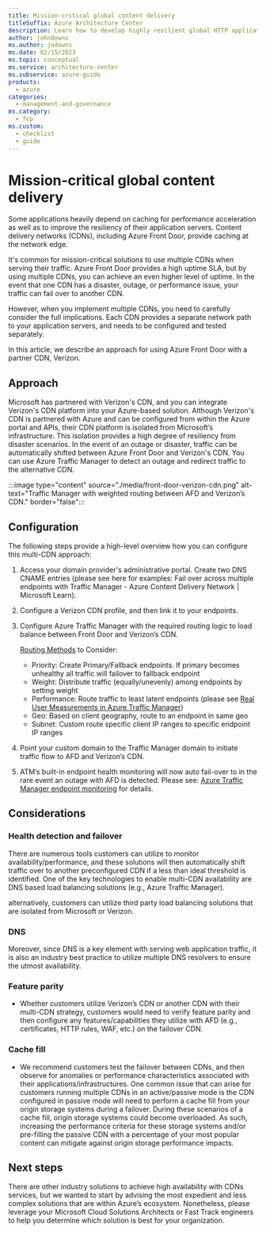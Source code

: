 ```yaml
---
title: Mission-critical global content delivery
titleSuffix: Azure Architecture Center
description: Learn how to develop highly resilient global HTTP applications when your focus is on content delivery and caching.
author: johndowns
ms.author: jodowns
ms.date: 02/15/2023
ms.topic: conceptual
ms.service: architecture-center
ms.subservice: azure-guide
products:
  - azure
categories:
  - management-and-governance
ms.category:
  - fcp
ms.custom:
  - checklist
  - guide
---
```


# Mission-critical global content delivery

Some applications heavily depend on caching for performance acceleration as well as to improve the resiliency of their application servers. Content delivery networks (CDNs), including Azure Front Door, provide caching at the network edge.

It's common for mission-critical solutions to use multiple CDNs when serving their traffic. Azure Front Door provides a high uptime SLA, but by using multiple CDNs, you can achieve an even higher level of uptime. In the event that one CDN has a disaster, outage, or performance issue, your traffic can fail over to another CDN.

However, when you implement multiple CDNs, you need to carefully consider the full implications. Each CDN provides a separate network path to your application servers, and needs to be configured and tested separately.

In this article, we describe an approach for using Azure Front Door with a partner CDN, Verizon.

## Approach

Microsoft has partnered with Verizon's CDN, and you can integrate Verizon's CDN platform into your Azure-based solution. Although Verizon's CDN is partnered with Azure and can be configured from within the Azure portal and APIs, their CDN platform is isolated from Microsoft’s infrastructure. This isolation provides a high degree of resiliency from disaster scenarios. In the event of an outage or disaster, traffic can be automatically shifted between Azure Front Door and Verizon's CDN. You can use Azure Traffic Manager to detect an outage and redirect traffic to the alternative CDN.

:::image type="content" source="./media/front-door-verizon-cdn.png" alt-text="Traffic Manager with weighted routing between AFD and Verizon’s CDN." border="false":::

<!-- TODO here down -->

## Configuration

The following steps provide a high-level overview how you can configure this multi-CDN approach:

1. Access your domain provider's administrative portal. Create two DNS CNAME entries (please see here for examples: Fail over across multiple endpoints with Traffic Manager - Azure Content Delivery Network | Microsoft Learn).
1. Configure a Verizon CDN profile, and then link it to your endpoints.
1. Configure Azure Traffic Manager with the required routing logic to load balance between Front Door and Verizon’s CDN.

   [Routing Methods](/azure/traffic-manager/traffic-manager-routing-methods) to Consider:
   - Priority: Create Primary/Fallback endpoints. If primary becomes unhealthy all traffic will failover to fallback endpoint
   - Weight: Distribute traffic (equally/unevenly) among endpoints by setting weight
   - Performance: Route traffic to least latent endpoints (please see [Real User Measurements in Azure Traffic Manager](/traffic-manager/traffic-manager-rum-overview))
   - Geo: Based on client geography, route to an endpoint in same geo
   - Subnet: Custom route specific client IP ranges to specific endpoint IP ranges
1. Point your custom domain to the Traffic Manager domain to initiate traffic flow to AFD and Verizon’s CDN.
1. ATM’s built-in endpoint health monitoring will now auto fail-over to in the rare event an outage with AFD is detected. Please see: [Azure Traffic Manager endpoint monitoring](/traffic-manager/traffic-manager-monitoring) for details.

## Considerations

### Health detection and failover

There are numerous tools customers can utilize to monitor availability/performance, and these solutions will then automatically shift traffic over to another preconfigured CDN if a less than ideal threshold is identified. One of the key technologies to enable multi-CDN availability are DNS based load balancing solutions (e.g., Azure Traffic Manager).

 alternatively, customers can utilize third party load balancing solutions that are isolated from Microsoft or Verizon. 

### DNS

Moreover, since DNS is a key element with serving web application traffic, it is also an industry best practice to utilize multiple DNS resolvers to ensure the utmost availability.

### Feature parity

- Whether customers utilize Verizon’s CDN or another CDN with their multi-CDN strategy, customers would need to verify feature parity and then configure any features/capabilities they utilize with AFD (e.g., certificates, HTTP rules, WAF, etc.) on the failover CDN.

### Cache fill

- We recommend customers test the failover between CDNs, and then observe for anomalies or performance characteristics associated with their applications/infrastructures. One common issue that can arise for customers running multiple CDNs in an active/passive mode is the CDN configured in passive mode will need to perform a cache fill from your origin storage systems during a failover. During these scenarios of a cache fill, origin storage systems could become overloaded. As such, increasing the performance criteria for these storage systems and/or pre-filling the passive CDN with a percentage of your most popular content can mitigate against origin storage performance impacts.


## Next steps

There are other industry solutions to achieve high availability with CDNs services, but we wanted to start by advising the most expedient and less complex solutions that are within Azure’s ecosystem. Nonetheless, please leverage your Microsoft Cloud Solutions Architects or Fast Track engineers to help you determine which solution is best for your organization.
